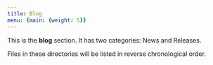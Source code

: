 ```yaml
---
title: Blog
menu: {main: {weight: 5}}
---
```


This is the **blog** section. It has two categories: News and Releases.

Files in these directories will be listed in reverse chronological order.
